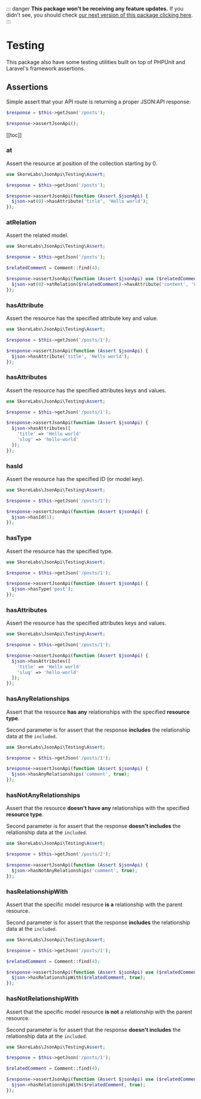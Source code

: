 ::: danger
**This package won't be receiving any feature updates.** If you didn't see, you should check [our next version of this package clicking here](https://github.com/open-southeners/laravel-apiable).
:::

# Testing

This package also have some testing utilities built on top of PHPUnit and Laravel's framework assertions.

## Assertions

Simple assert that your API route is returning a proper JSON:API response:

```php
$response = $this->getJson('/posts');

$response->assertJsonApi();
```

[[toc]]

### at

Assert the resource at position of the collection starting by 0.

```php
use SkoreLabs\JsonApi\Testing\Assert;

$response = $this->getJson('/posts');

$response->assertJsonApi(function (Assert $jsonApi) {
  $json->at(0)->hasAttribute('title', 'Hello world');
});
```

### atRelation

Assert the related model.

```php
use SkoreLabs\JsonApi\Testing\Assert;

$response = $this->getJson('/posts');

$relatedComment = Comment::find(4);

$response->assertJsonApi(function (Assert $jsonApi) use ($relatedComment) {
  $json->at(0)->atRelation($relatedComment)->hasAttribute('content', 'Foo bar');
});
```

### hasAttribute

Assert the resource has the specified attribute key and value.

```php
use SkoreLabs\JsonApi\Testing\Assert;

$response = $this->getJson('/posts/1');

$response->assertJsonApi(function (Assert $jsonApi) {
  $json->hasAttribute('title', 'Hello world');
});
```

### hasAttributes

Assert the resource has the specified attributes keys and values.

```php
use SkoreLabs\JsonApi\Testing\Assert;

$response = $this->getJson('/posts/1');

$response->assertJsonApi(function (Assert $jsonApi) {
  $json->hasAttributes([
    'title' => 'Hello world'
    'slug' => 'hello-world'
  ]);
});
```

### hasId

Assert the resource has the specified ID (or model key).

```php
use SkoreLabs\JsonApi\Testing\Assert;

$response = $this->getJson('/posts/1');

$response->assertJsonApi(function (Assert $jsonApi) {
  $json->hasId(1);
});
```

### hasType

Assert the resource has the specified type.

```php
use SkoreLabs\JsonApi\Testing\Assert;

$response = $this->getJson('/posts/1');

$response->assertJsonApi(function (Assert $jsonApi) {
  $json->hasType('post');
});
```

### hasAttributes

Assert the resource has the specified attributes keys and values.

```php
use SkoreLabs\JsonApi\Testing\Assert;

$response = $this->getJson('/posts/1');

$response->assertJsonApi(function (Assert $jsonApi) {
  $json->hasAttributes([
    'title' => 'Hello world'
    'slug' => 'hello-world'
  ]);
});
```

### hasAnyRelationships

Assert that the resource **has any** relationships with the specified **resource type**.

Second parameter is for assert that the response **includes** the relationship data at the `included`.

```php
use SkoreLabs\JsonApi\Testing\Assert;

$response = $this->getJson('/posts/1');

$response->assertJsonApi(function (Assert $jsonApi) {
  $json->hasAnyRelationships('comment', true);
});
```

### hasNotAnyRelationships

Assert that the resource **doesn't have any** relationships with the specified **resource type**.

Second parameter is for assert that the response **doesn't includes** the relationship data at the `included`.

```php
use SkoreLabs\JsonApi\Testing\Assert;

$response = $this->getJson('/posts/2');

$response->assertJsonApi(function (Assert $jsonApi) {
  $json->hasNotAnyRelationships('comment', true);
});
```

### hasRelationshipWith

Assert that the specific model resource **is a** relationship with the parent resource.

Second parameter is for assert that the response **includes** the relationship data at the `included`.

```php
use SkoreLabs\JsonApi\Testing\Assert;

$response = $this->getJson('/posts/1');

$relatedComment = Comment::find(4);

$response->assertJsonApi(function (Assert $jsonApi) use ($relatedComment) {
  $json->hasRelationshipWith($relatedComment, true);
});
```

### hasNotRelationshipWith

Assert that the specific model resource **is not** a relationship with the parent resource.

Second parameter is for assert that the response **doesn't includes** the relationship data at the `included`.

```php
use SkoreLabs\JsonApi\Testing\Assert;

$response = $this->getJson('/posts/1');

$relatedComment = Comment::find(4);

$response->assertJsonApi(function (Assert $jsonApi) use ($relatedComment) {
  $json->hasRelationshipWith($relatedComment, true);
});
```
